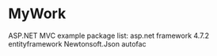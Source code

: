 # MyWork
ASP.NET MVC example
package list:
asp.net framework 4.7.2
entityframework
Newtonsoft.Json
autofac

